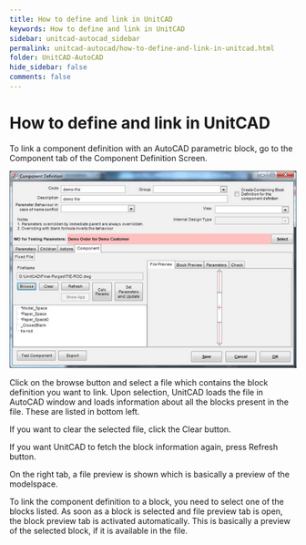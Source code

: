 ```yaml
---
title: How to define and link in UnitCAD
keywords: How to define and link in UnitCAD
sidebar: unitcad-autocad_sidebar
permalink: unitcad-autocad/how-to-define-and-link-in-unitcad.html
folder: UnitCAD-AutoCAD
hide_sidebar: false
comments: false
---
```

# How to define and link in UnitCAD



To link a component definition with an AutoCAD parametric block, go to the Component tab of the Component Definition Screen.

![](/images/how-to-define-and-link-in-unitcad.jpg)

Click on the browse button and select a file which contains the block definition you want to link. Upon selection, UnitCAD loads the file in AutoCAD window and loads information about all the blocks present in the file. These are listed in bottom left.

If you want to clear the selected file, click the Clear button.

If you want UnitCAD to fetch the block information again, press Refresh button.

On the right tab, a file preview is shown which is basically a preview of the modelspace.

To link the component definition to a block, you need to select one of the blocks listed. As soon as a block is selected and file preview tab is open, the block preview tab is activated automatically. This is basically a preview of the selected block, if it is available in the file.

